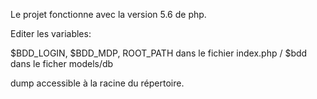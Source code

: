 
Le projet fonctionne avec la version 5.6 de php. 

Editer les variables: 

$BDD_LOGIN, $BDD_MDP, ROOT_PATH dans le fichier index.php /
$bdd dans le ficher models/db

dump accessible à la racine du répertoire.
